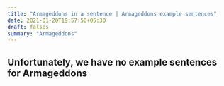 ```yaml
---
title: "Armageddons in a sentence | Armageddons example sentences"
date: 2021-01-20T19:57:50+05:30
draft: falses
summary: "Armageddons"
---
```

## Unfortunately, we have no example sentences for Armageddons                 
